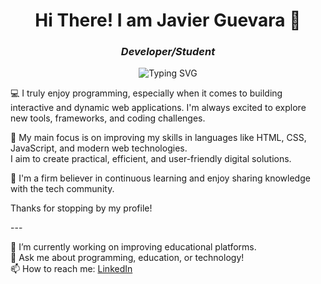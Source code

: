 
<!--
**javierguevara123/javierguevara123** is a ✨ _special_ ✨ repository because its `README.md` (this file) appears on your GitHub profile.

Here are some ideas to get you started:

- 🔭 I’m currently working on ...
- 🌱 I’m currently learning ...
- 👯 I’m looking to collaborate on ...
- 🤔 I’m looking for help with ...
- 💬 Ask me about ...
- 📫 How to reach me: ...
- 😄 Pronouns: ...
- ⚡ Fun fact: ...
-->

<h1 align="center">Hi There! I am Javier Guevara 👋</h1>
<h3 align="center"><em>Developer/Student</em></h3>

<p align="center">
  <img src="https://readme-typing-svg.herokuapp.com?font=Fira+Code&size=24&pause=1000&center=true&vCenter=true&width=435&lines=Hi+I'm+Clay+Aldás;Web+Developer+%26+IT+Student;I+💻+Code+and+Create" alt="Typing SVG" />
</p>

<p>
💻 I truly enjoy programming, especially when it comes to building interactive and dynamic web applications.  
I'm always excited to explore new tools, frameworks, and coding challenges.

🚀 My main focus is on improving my skills in languages like HTML, CSS, JavaScript, and modern web technologies.  
I aim to create practical, efficient, and user-friendly digital solutions.

🎯 I'm a firm believer in continuous learning and enjoy sharing knowledge with the tech community.

Thanks for stopping by my profile!
</p>
---

🌱 I’m currently working on improving educational platforms.  
💬 Ask me about programming, education, or technology!  
📫 How to reach me: [LinkedIn](https://linkedin.com/in/tu-perfil)


